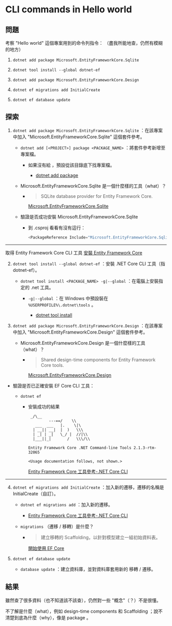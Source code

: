 # CLI commands in Hello world


## 問題
 

考察 "Hello world" 這個專案用到的命令列指令：
（盡我所能地查，仍然有模糊的地方）


1. `dotnet add package Microsoft.EntityFrameworkCore.Sqlite`

1. `dotnet tool install --global dotnet-ef`

1. `dotnet add package Microsoft.EntityFrameworkCore.Design`

1. `dotnet ef migrations add InitialCreate`

1. `dotnet ef database update`


## 探索


1. `dotnet add package Microsoft.EntityFrameworkCore.Sqlite` ：在該專案中加入 "Microsoft.EntityFrameworkCore.Sqlite" 這個套件參考。
   
   * `dotnet add [<PROJECT>] package <PACKAGE_NAME>` ：將套件參考新增至專案檔。
     
     * 如果沒有給 <PROJECT> ，預設從該目錄底下找專案檔。
   
       * [dotnet add package](https://docs.microsoft.com/zh-tw/dotnet/core/tools/dotnet-add-package#synopsis)

   * Microsoft.EntityFrameworkCore.Sqlite 是一個什麼樣的工具（what）？

     * > SQLite database provider for Entity Framework Core.

       [Microsoft.EntityFrameworkCore.Sqlite](https://www.nuget.org/packages/Microsoft.EntityFrameworkCore.Sqlite/)

   * 驗證是否成功安裝 Microsoft.EntityFrameworkCore.Sqlite
     * 到 .csproj 看看有沒有這行：

       ```cs
       <PackageReference Include="Microsoft.EntityFrameworkCore.Sqlite" Version="6.0.1" />
       ```
     
---  
取得 Entity Framework Core CLI 工具 [安裝 Entity Framework Core](https://docs.microsoft.com/zh-tw/ef/core/get-started/overview/install#get-the-entity-framework-core-tools)


2. `dotnet tool install --global dotnet-ef` ：安裝 .NET Core CLI 工具（指 dotnet-ef）。

   * `dotnet tool install <PACKAGE_NAME> -g|--global` ：在電腦上安裝指定的 .net 工具。

     * `-g|--global` ：在 Windows 中預設裝在 `%USERPROFILE%\.dotnet\tools` 。

       * [dotnet tool install](https://docs.microsoft.com/zh-tw/dotnet/core/tools/dotnet-tool-install#description)


3. `dotnet add package Microsoft.EntityFrameworkCore.Design` ：在該專案中加入 "Microsoft.EntityFrameworkCore.Design" 這個套件參考。

   * Microsoft.EntityFrameworkCore.Design 是一個什麼樣的工具（what）？

     * > Shared design-time components for Entity Framework Core tools.

       [Microsoft.EntityFrameworkCore.Design ](https://www.nuget.org/packages/Microsoft.EntityFrameworkCore.Design/)


* 驗證是否已正確安裝 EF Core CLI 工具：

  * `dotnet ef`
    
    * 安裝成功的結果

      ```
       _/\__
               ---==/    \\
         ___  ___   |.    \|\
        | __|| __|  |  )   \\\
        | _| | _|   \_/ |  //|\\
        |___||_|       /   \\\/\\

      Entity Framework Core .NET Command-line Tools 2.1.3-rtm-32065

      <Usage documentation follows, not shown.>
      ```

      [Entity Framework Core 工具參考-.NET Core CLI](https://docs.microsoft.com/zh-tw/ef/core/cli/dotnet#verify-installation)
---

4. `dotnet ef migrations add InitialCreate` ：加入新的遷移，遷移的名稱是 InitialCreate（自訂）。

   * `dotnet ef migrations add` ：加入新的遷移。
     
     * [Entity Framework Core 工具參考-.NET Core CLI](https://docs.microsoft.com/zh-tw/ef/core/cli/dotnet#dotnet-ef-migrations-add)

   * `migrations` （遷移 / 移轉）是什麼？
   
     * > 建立移轉的 Scaffolding，以針對模型建立一組初始資料表。

       [開始使用 EF Core](https://docs.microsoft.com/zh-tw/ef/core/get-started/overview/first-app?tabs=netcore-cli#create-the-database)


5. `dotnet ef database update` 
  
   * `database update` ：建立資料庫，並對資料庫套用新的 移轉 / 遷移。


## 結果

雖然查了很多資料（也不知道該不該查），仍然對一些 "概念"（？）不是很懂。

不了解是什麼（what），例如 design-time components 和 Scaffolding ；說不清楚到底為什麼（why），像是 package 。